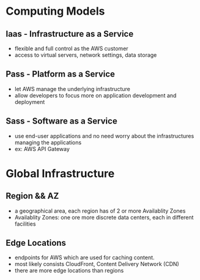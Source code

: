 # Computing Models

## Iaas - Infrastructure as a Service
- flexible and full control as the AWS customer
- access to virtual servers, network settings, data storage

## Pass - Platform as a Service
- let AWS manage the underlying infrastructure
- allow developers to focus more on application development and deployment

## Sass - Software as a Service
- use end-user applications and no need worry about the infrastructures managing the applications
- ex: AWS API Gateway


# Global Infrastructure
## Region && AZ
- a geographical area, each region has of 2 or more Availablity Zones
- Availablity Zones: one ore more discrete data centers, each in different facilities 

## Edge Locations
- endpoints for AWS which are used for caching content.
- most likely consists CloudFront, Content Delivery Network (CDN)
- there are more edge locations than regions